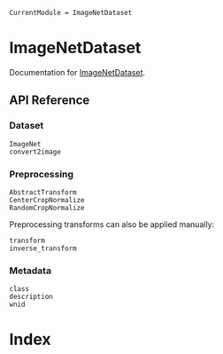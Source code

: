 ```@meta
CurrentModule = ImageNetDataset
```

# ImageNetDataset

Documentation for [ImageNetDataset](https://github.com/Julia-XAI/ImageNetDataset.jl).

## API Reference
### Dataset
```@docs
ImageNet
convert2image
```

### Preprocessing
```@docs
AbstractTransform
CenterCropNormalize
RandomCropNormalize
```

Preprocessing transforms can also be applied manually:
```@docs
transform
inverse_transform
```

### Metadata
```@docs
class
description
wnid
```

# Index
```@index
```
